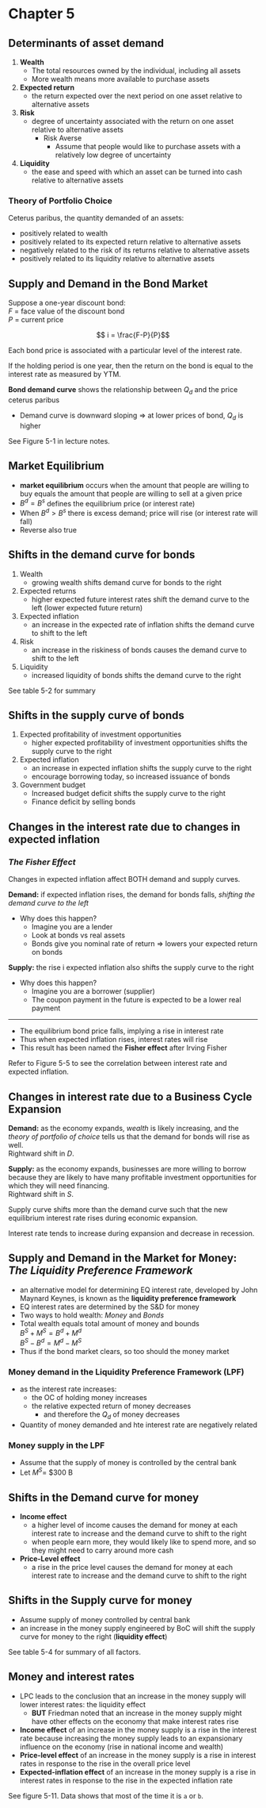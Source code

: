 # Chapter 5

## Determinants of asset demand

1. __Wealth__
	- The total resources owned by the individual, including all assets
	- More wealth means more available to purchase assets
2. __Expected return__
	- the return expected over the next period on one asset relative to alternative assets
3. __Risk__
	- degree of uncertainty associated with the return on one asset relative to alternative assets
		- Risk Averse
			- Assume that people would like to purchase assets with a relatively low degree of uncertainty
4. __Liquidity__
	- the ease and speed with which an asset can be turned into cash relative to alternative assets

### Theory of Portfolio Choice
Ceterus paribus, the quantity demanded of an assets:
- positively related to wealth
- positively related to its expected return relative to alternative assets
- negatively related to the risk of its returns relative to alternative assets
- positively related to its liquidity relative to alternative assets

## Supply and Demand in the Bond Market

Suppose a one-year discount bond:  
$F$ = face value of the discount bond  
$P$ = current price

$$ i = \frac{F-P}{P}$$

Each bond price is associated with a particular level of the interest rate.  

If the holding period is one year, then the return on the bond is equal to the interest rate as measured by YTM.  

__Bond demand curve__ shows the relationship between $Q_d$ and the price ceterus paribus  
- Demand curve is downward sloping $\Rightarrow$ at lower prices of bond, $Q_d$ is higher

See Figure 5-1 in lecture notes.  

## Market Equilibrium

- __market equilibrium__ occurs when the amount that people are willing to buy equals the amount that people are willing to sell at a given price
- $B^d = B^s$ defines the equilibrium price (or interest rate)
- When $B^d > B^s$ there is excess demand; price will rise (or interest rate will fall)
- Reverse also true

## Shifts in the demand curve for bonds

1. Wealth
	- growing wealth shifts demand curve for bonds to the right
2. Expected returns
	- higher expected future interest rates shift the demand curve to the left (lower expected future return)
3. Expected inflation
	- an increase in the expected rate of inflation shifts the demand curve to shift to the left
4. Risk
	- an increase in the riskiness of bonds causes the demand curve to shift to the left
5. Liquidity
	- increased liquidity of bonds shifts the demand curve to the right

See table 5-2 for summary

## Shifts in the supply curve of bonds

1. Expected profitability of investment opportunities
	- higher expected profitability of investment opportunities shifts the supply curve to the right
2. Expected inflation
	- an increase in expected inflation shifts the supply curve to the right
	- encourage borrowing today, so increased issuance of bonds
3. Government budget
	- Increased budget deficit shifts the supply curve to the right
	- Finance deficit by selling bonds

## Changes in the interest rate due to changes in expected inflation
### _The Fisher Effect_

Changes in expected inflation affect BOTH demand and supply curves.

__Demand:__ if expected inflation rises, the demand for bonds falls, _shifting the demand curve to the left_
- Why does this happen?
	- Imagine you are a lender
	- Look at bonds vs real assets
	- Bonds give you nominal rate of return => lowers your expected return on bonds

__Supply:__ the rise i expected inflation also shifts the supply curve to the right
- Why does this happen?
	- Imagine you are a borrower (supplier)
	- The coupon payment in the future is expected to be a lower real payment

<hr>

- The equilibrium bond price falls, implying a rise in interest rate
- Thus when expected inflation rises, interest rates will rise
- This result has been named the __Fisher effect__ after Irving Fisher

Refer to Figure 5-5 to see the correlation between interest rate and expected inflation.  

## Changes in interest rate due to a Business Cycle Expansion

__Demand:__ as the economy expands, _wealth_ is likely increasing, and the _theory of portfolio of choice_ tells us that the demand for bonds will rise as well.  
Rightward shift in $D$.  

__Supply:__ as the economy expands, businesses are more willing to borrow because they are likely to have many profitable investment opportunities for which they will need financing.  
Rightward shift in $S$.

Supply curve shifts more than the demand curve such that the new equilibrium interest rate rises during economic expansion.  

Interest rate tends to increase during expansion and decrease in recession.  

## Supply and Demand in the Market for Money: _The Liquidity Preference Framework_

- an alternative model for determining EQ interest rate, developed by John Maynard Keynes, is known as the __liquidity preference framework__
- EQ interest rates are determined by the S&D for money
- Two ways to hold wealth: _Money_ and _Bonds_
- Total wealth equals total amount of money and bounds  
  $B^S + M^S = B^d + M^d$  
	$B^S - B^d = M^d - M^S$
- Thus if the bond market clears, so too should the money market

### Money demand in the Liquidity Preference Framework (LPF)

- as the interest rate increases:
	- the OC of holding money increases
	- the relative expected return of money decreases
		- and therefore the $Q_d$ of money decreases
- Quantity of money demanded and hte interest rate are negatively related

### Money supply in the LPF

- Assume that the supply of money is controlled by the central bank
- Let $M^S =$ \$300 B

## Shifts in the Demand curve for money

- __Income effect__
	- a higher level of income causes the demand for money at each interest rate to increase and the demand curve to shift to the right
	- when people earn more, they would likely like to spend more, and so they might need to carry around more cash
- __Price-Level effect__
	- a rise in the price level causes the demand for money at each interest rate to increase and the demand curve to shift to the right

## Shifts in the Supply curve for money

- Assume supply of money controlled by central bank
- an increase in the money supply engineered by BoC will shift the supply curve for money to the right (__liquidity effect__)

See table 5-4 for summary of all factors.

## Money and interest rates

- LPC leads to the conclusion that an increase in the money supply will lower interest rates: the liquidity effect
	- __BUT__ Friedman noted that an increase in the money supply might have other effects on the economy that make interest rates rise
- __Income effect__ of an increase in the money supply is a rise in the interest rate because increasing the money supply leads to an expansionary influence on the economy (rise in national income and wealth)
- __Price-level effect__ of an increase in the money supply is a rise in interest rates in response to the rise in the overall price level
- __Expected-inflation effect__ of an increase in the money supply is a rise in interest rates in response to the rise in the expected inflation rate

See figure 5-11. Data shows that most of the time it is `a` or `b`.  
